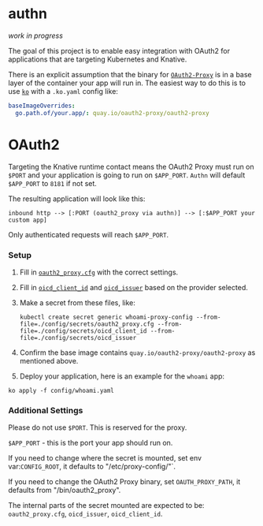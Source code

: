 # authn

_work in progress_

The goal of this project is to enable easy integration with OAuth2 for
applications that are targeting Kubernetes and Knative.

There is an explicit assumption that the binary for
[`OAuth2-Proxy`](https://github.com/oauth2-proxy/oauth2-proxy) is in a base
layer of the container your app will run in. The easiest way to do this is to
use [`ko`](https://github.com/google/ko) with a `.ko.yaml` config like:

```yaml
baseImageOverrides:
  go.path.of/your.app/: quay.io/oauth2-proxy/oauth2-proxy
```

# OAuth2

Targeting the Knative runtime contact means the OAuth2 Proxy must run on `$PORT`
and your application is going to run on `$APP_PORT`. `Authn` will default
`$APP_PORT` to `8181` if not set.

The resulting application will look like this:

```
inbound http --> [:PORT (oauth2_proxy via authn)] --> [:$APP_PORT your custom app]
```

Only authenticated requests will reach `$APP_PORT`.

### Setup

1. Fill in [`oauth2_proxy.cfg`](./config/secrets/oauth2_proxy.cfg) with the
   correct settings.
1. Fill in [`oicd_client_id`](./config/secrets/oicd_client_id) and
   [`oicd_issuer`](./config/secrets/oicd_issuer) based on the provider selected.
1. Make a secret from these files, like:

   ```shell
   kubectl create secret generic whoami-proxy-config --from-file=./config/secrets/oauth2_proxy.cfg --from-file=./config/secrets/oicd_client_id --from-file=./config/secrets/oicd_issuer
   ```

1. Confirm the base image contains `quay.io/oauth2-proxy/oauth2-proxy` as
   mentioned above.
1. Deploy your application, here is an example for the `whoami` app:

```shell
ko apply -f config/whoami.yaml
```

### Additional Settings

Please do not use `$PORT`. This is reserved for the proxy.

`$APP_PORT` - this is the port your app should run on.

If you need to change where the secret is mounted, set env var:`CONFIG_ROOT`, it
defaults to "/etc/proxy-config/"`.

If you need to change the OAuth2 Proxy binary, set `OAUTH_PROXY_PATH`, it
defaults from "/bin/oauth2_proxy".

The internal parts of the secret mounted are expected to be: `oauth2_proxy.cfg`,
`oicd_issuer`, `oicd_client_id`.
